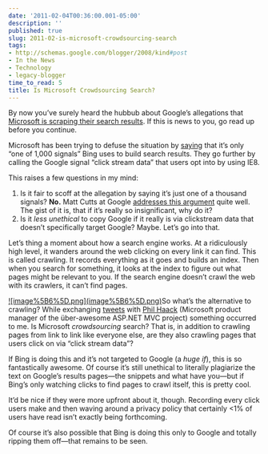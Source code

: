 ```yaml
---
date: '2011-02-04T00:36:00.001-05:00'
description: ''
published: true
slug: 2011-02-is-microsoft-crowdsourcing-search
tags:
- http://schemas.google.com/blogger/2008/kind#post
- In the News
- Technology
- legacy-blogger
time_to_read: 5
title: Is Microsoft Crowdsourcing Search?
---
```


<p>By now you’ve surely heard the hubbub about Google’s allegations that <a href="http://searchengineland.com/google-bing-is-cheating-copying-our-search-results-62914" target="_blank">Microsoft is scraping their search results</a>. If this is news to you, go read up before you continue.</p>
<p>Microsoft has been trying to defuse the situation by <a href="http://www.bing.com/community/site_blogs/b/search/archive/2011/02/02/setting-the-record-straight.aspx" target="_blank">saying</a> that it’s only “one of 1,000 signals” Bing uses to build search results. They go further by calling the Google signal “click stream data” that users opt into by using IE8.</p>
<p>This raises a few questions in my mind:</p>  <ol>   <li>Is it fair to scoff at the allegation by saying it’s just one of a thousand signals? <strong>No.</strong> Matt Cutts at Google <a href="http://www.mattcutts.com/blog/google-bing/" target="_blank">addresses this argument</a> quite well. The gist of it is, that if it’s really so insignificant, why do it?</li>    <li>Is it <em>less unethical </em>to copy Google if it really is via clickstream data that doesn’t specifically target Google? Maybe. Let’s go into that.</li> </ol>
<p>Let’s thing a moment about how a search engine works. At a ridiculously high level, it wanders around the web clicking on every link it can find. This is called crawling. It records everything as it goes and builds an index. Then when you search for something, it looks at the index to figure out what pages might be relevant to you. If the search engine doesn’t crawl the web with its crawlers, it can’t find pages. </p>
<p><a href="http://twitter.com/#!/mharen/status/33195856446365696" target="_blank">![image%5B6%5D.png](image%5B6%5D.png)</a>So what’s the alternative to crawling? While exchanging <a href="http://twitter.com/#!/mharen/status/33195856446365696" target="_blank">tweets</a> with <a href="http://haacked.com/" target="_blank">Phil Haack</a> (Microsoft product manager of the über-awesome ASP.NET MVC project) something occurred to me. Is Microsoft <em>crowdsourcing </em>search? That is, in addition to crawling pages from link to link like everyone else, are they also crawling pages that users click on via “click stream data”?</p>
<p>If Bing is doing this and it’s not targeted to Google (a <em>huge if</em>), this is so fantastically awesome. Of course it’s still unethical to literally plagiarize the text on Google’s results pages—the snippets and what have you—but if Bing’s only watching clicks to find pages to crawl itself, this is pretty cool.</p>
<p>It’d be nice if they were more upfront about it, though. Recording every click users make and then waving around a privacy policy that certainly &lt;1% of users have read isn’t exactly being forthcoming.</p>
<p>Of course it’s also possible that Bing is doing this only to Google and totally ripping them off—that remains to be seen.</p>